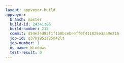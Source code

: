 ```yaml
---
layout: appveyor-build
appveyor:
  branch: master
  build-id: 24341186
  build-number: 215
  commit: d54e34d83f1f1b0bcebe4ff0f411825e3aa9e216
  job-id: q37kj951s25m42lt
  job-number: 1
  os-name: Windows
  test-result: 0
---
```

